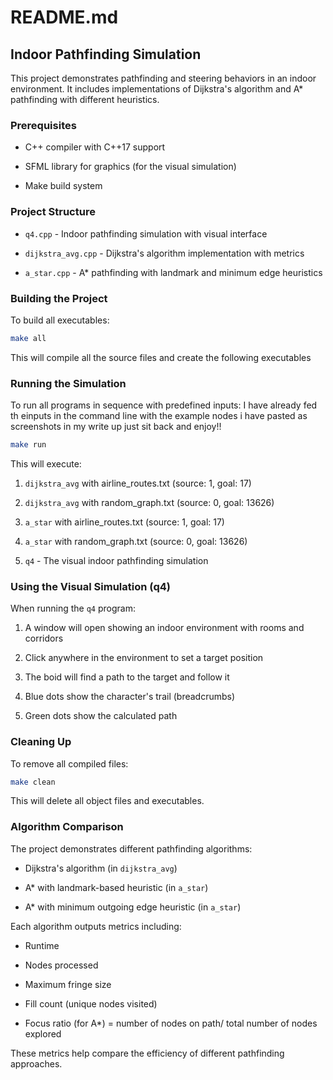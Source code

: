 # README.md


## Indoor Pathfinding Simulation


This project demonstrates pathfinding and steering behaviors in an indoor environment. It includes implementations of Dijkstra's algorithm and A* pathfinding with different heuristics.


### Prerequisites

- C++ compiler with C++17 support

- SFML library for graphics (for the visual simulation)

- Make build system


### Project Structure

- `q4.cpp` - Indoor pathfinding simulation with visual interface

- `dijkstra_avg.cpp` - Dijkstra's algorithm implementation with metrics

- `a_star.cpp` - A* pathfinding with landmark and minimum edge heuristics

### Building the Project

To build all executables:
```sh
make all
```

This will compile all the source files and create the following executables


### Running the Simulation


To run all programs in sequence with predefined inputs: I have already fed th einputs in the command line with the example nodes i have pasted as screenshots in my write up just sit back and enjoy!!

```sh
make run
```

This will execute:

1. `dijkstra_avg` with airline_routes.txt (source: 1, goal: 17)

2. `dijkstra_avg` with random_graph.txt (source: 0, goal: 13626)

3. `a_star` with airline_routes.txt (source: 1, goal: 17)

4. `a_star` with random_graph.txt (source: 0, goal: 13626)

5. `q4` - The visual indoor pathfinding simulation

### Using the Visual Simulation (q4)

When running the `q4` program:


1. A window will open showing an indoor environment with rooms and corridors

2. Click anywhere in the environment to set a target position

3. The boid will find a path to the target and follow it

4. Blue dots show the character's trail (breadcrumbs)

5. Green dots show the calculated path

### Cleaning Up

To remove all compiled files:
```sh
make clean
```


This will delete all object files and executables.


### Algorithm Comparison

The project demonstrates different pathfinding algorithms:

- Dijkstra's algorithm (in `dijkstra_avg`)

- A* with landmark-based heuristic (in `a_star`)

- A* with minimum outgoing edge heuristic (in `a_star`)

Each algorithm outputs metrics including:

- Runtime

- Nodes processed

- Maximum fringe size

- Fill count (unique nodes visited)

- Focus ratio (for A*) = number of nodes on path/ total number of nodes explored

These metrics help compare the efficiency of different pathfinding approaches.